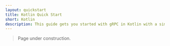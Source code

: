 ```yaml
---
layout: quickstart
title: Kotlin Quick Start
short: Kotlin
description: This guide gets you started with gRPC in Kotlin with a simple working example.
---
```


> Page under construction.
